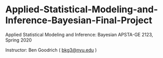 # Applied-Statistical-Modeling-and-Inference-Bayesian-Final-Project
Applied Statistical Modeling and Inference: Bayesian APSTA-GE 2123, Spring 2020

Instructor: Ben Goodrich ( bkg3@nyu.edu )
